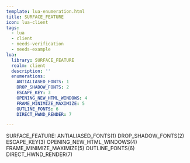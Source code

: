 ```yaml
---
template: lua-enumeration.html
title: SURFACE_FEATURE
icon: lua-client
tags:
  - lua
  - client
  - needs-verification
  - needs-example
lua:
  library: SURFACE_FEATURE
  realm: client
  description: ''
  enumerations:
    ANTIALIASED_FONTS: 1
    DROP_SHADOW_FONTS: 2
    ESCAPE_KEY: 3
    OPENING_NEW_HTML_WINDOWS: 4
    FRAME_MINIMIZE_MAXIMIZE: 5
    OUTLINE_FONTS: 6
    DIRECT_HWND_RENDER: 7

---
```


<div class="lua__search__keywords">
SURFACE_FEATURE: ANTIALIASED_FONTS(1) DROP_SHADOW_FONTS(2) ESCAPE_KEY(3) OPENING_NEW_HTML_WINDOWS(4) FRAME_MINIMIZE_MAXIMIZE(5) OUTLINE_FONTS(6) DIRECT_HWND_RENDER(7)
</div>
